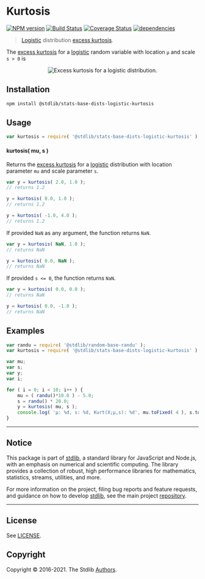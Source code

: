 <!--

@license Apache-2.0

Copyright (c) 2018 The Stdlib Authors.

Licensed under the Apache License, Version 2.0 (the "License");
you may not use this file except in compliance with the License.
You may obtain a copy of the License at

   http://www.apache.org/licenses/LICENSE-2.0

Unless required by applicable law or agreed to in writing, software
distributed under the License is distributed on an "AS IS" BASIS,
WITHOUT WARRANTIES OR CONDITIONS OF ANY KIND, either express or implied.
See the License for the specific language governing permissions and
limitations under the License.

-->

# Kurtosis

[![NPM version][npm-image]][npm-url] [![Build Status][test-image]][test-url] [![Coverage Status][coverage-image]][coverage-url] [![dependencies][dependencies-image]][dependencies-url]

> [Logistic][logistic-distribution] distribution [excess kurtosis][kurtosis].

<!-- Section to include introductory text. Make sure to keep an empty line after the intro `section` element and another before the `/section` close. -->

<section class="intro">

The [excess kurtosis][kurtosis] for a [logistic][logistic-distribution] random variable with location `μ` and scale `s > 0` is

<!-- <equation class="equation" label="eq:logistic_kurtosis" align="center" raw="\operatorname{Kurt}\left( X \right) = 1.2" alt="Excess kurtosis for a logistic distribution."> -->

<div class="equation" align="center" data-raw-text="\operatorname{Kurt}\left( X \right) = 1.2" data-equation="eq:logistic_kurtosis">
    <img src="https://cdn.rawgit.com/stdlib-js/stdlib/7e0a95722efd9c771b129597380c63dc6715508b/lib/node_modules/@stdlib/stats/base/dists/logistic/kurtosis/docs/img/equation_logistic_kurtosis.svg" alt="Excess kurtosis for a logistic distribution.">
    <br>
</div>

<!-- </equation> -->

</section>

<!-- /.intro -->

<!-- Package usage documentation. -->

<section class="installation">

## Installation

```bash
npm install @stdlib/stats-base-dists-logistic-kurtosis
```

</section>

<section class="usage">

## Usage

```javascript
var kurtosis = require( '@stdlib/stats-base-dists-logistic-kurtosis' );
```

#### kurtosis( mu, s )

Returns the [excess kurtosis][kurtosis] for a [logistic][logistic-distribution] distribution with location parameter `mu` and scale parameter `s`.

```javascript
var y = kurtosis( 2.0, 1.0 );
// returns 1.2

y = kurtosis( 0.0, 1.0 );
// returns 1.2

y = kurtosis( -1.0, 4.0 );
// returns 1.2
```

If provided `NaN` as any argument, the function returns `NaN`.

```javascript
var y = kurtosis( NaN, 1.0 );
// returns NaN

y = kurtosis( 0.0, NaN );
// returns NaN
```

If provided `s <= 0`, the function returns `NaN`.

```javascript
var y = kurtosis( 0.0, 0.0 );
// returns NaN

y = kurtosis( 0.0, -1.0 );
// returns NaN
```

</section>

<!-- /.usage -->

<!-- Package usage notes. Make sure to keep an empty line after the `section` element and another before the `/section` close. -->

<section class="notes">

</section>

<!-- /.notes -->

<!-- Package usage examples. -->

<section class="examples">

## Examples

<!-- eslint no-undef: "error" -->

```javascript
var randu = require( '@stdlib/random-base-randu' );
var kurtosis = require( '@stdlib/stats-base-dists-logistic-kurtosis' );

var mu;
var s;
var y;
var i;

for ( i = 0; i < 10; i++ ) {
    mu = ( randu()*10.0 ) - 5.0;
    s = randu() * 20.0;
    y = kurtosis( mu, s );
    console.log( 'µ: %d, s: %d, Kurt(X;µ,s): %d', mu.toFixed( 4 ), s.toFixed( 4 ), y.toFixed( 4 ) );
}
```

</section>

<!-- /.examples -->

<!-- Section to include cited references. If references are included, add a horizontal rule *before* the section. Make sure to keep an empty line after the `section` element and another before the `/section` close. -->

<section class="references">

</section>

<!-- /.references -->

<!-- Section for all links. Make sure to keep an empty line after the `section` element and another before the `/section` close. -->


<section class="main-repo" >

* * *

## Notice

This package is part of [stdlib][stdlib], a standard library for JavaScript and Node.js, with an emphasis on numerical and scientific computing. The library provides a collection of robust, high performance libraries for mathematics, statistics, streams, utilities, and more.

For more information on the project, filing bug reports and feature requests, and guidance on how to develop [stdlib][stdlib], see the main project [repository][stdlib].

---

## License

See [LICENSE][stdlib-license].


## Copyright

Copyright &copy; 2016-2021. The Stdlib [Authors][stdlib-authors].

</section>

<!-- /.stdlib -->

<!-- Section for all links. Make sure to keep an empty line after the `section` element and another before the `/section` close. -->

<section class="links">

[npm-image]: http://img.shields.io/npm/v/@stdlib/stats-base-dists-logistic-kurtosis.svg
[npm-url]: https://npmjs.org/package/@stdlib/stats-base-dists-logistic-kurtosis

[test-image]: https://github.com/stdlib-js/stats-base-dists-logistic-kurtosis/actions/workflows/test.yml/badge.svg
[test-url]: https://github.com/stdlib-js/stats-base-dists-logistic-kurtosis/actions/workflows/test.yml

[coverage-image]: https://img.shields.io/codecov/c/github/stdlib-js/stats-base-dists-logistic-kurtosis/main.svg
[coverage-url]: https://codecov.io/github/stdlib-js/stats-base-dists-logistic-kurtosis?branch=main

[dependencies-image]: https://img.shields.io/david/stdlib-js/stats-base-dists-logistic-kurtosis
[dependencies-url]: https://david-dm.org/stdlib-js/stats-base-dists-logistic-kurtosis/main

[stdlib]: https://github.com/stdlib-js/stdlib

[stdlib-authors]: https://github.com/stdlib-js/stdlib/graphs/contributors

[stdlib-license]: https://raw.githubusercontent.com/stdlib-js/stats-base-dists-logistic-kurtosis/main/LICENSE

[logistic-distribution]: https://en.wikipedia.org/wiki/Logistic_distribution

[kurtosis]: https://en.wikipedia.org/wiki/Kurtosis

</section>

<!-- /.links -->

